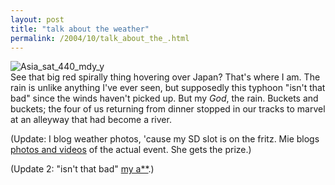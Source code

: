 ```yaml
---
layout: post
title: "talk about the weather"
permalink: /2004/10/talk_about_the_.html
---
```


<p><img alt="Asia_sat_440_mdy_y" title="Asia_sat_440_mdy_y" src="http://sippey.typepad.com/photos/uncategorized/asia_sat_440_mdy_y.jpg" border="0"  /><br />
See that big red spirally thing hovering over Japan?  That's where I am.  The rain is unlike anything I've ever seen, but supposedly this typhoon "isn't that bad" since the winds haven't picked up.  But my <em>God</em>, the rain.  Buckets and buckets; the four of us returning from dinner stopped in our tracks to marvel at an alleyway that had become a river.</p>

<p>(Update:  I blog weather photos, 'cause my SD slot is on the fritz.  Mie blogs <a href="http://kokochi.com/archives/000848.shtml">photos and videos</a> of the actual event.  She gets the prize.)</p>

<p>(Update 2:  "isn't that bad" <a href="http://story.news.yahoo.com/news?tmpl=story2&u=/nm/20041021/ts_nm/weather_japan_typhoon_dc">my a**</a>.)  </p>


